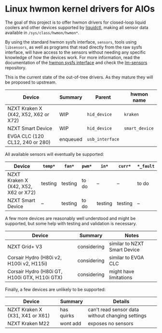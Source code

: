 #  Linux hwmon kernel drivers for AIOs

The goal of this project is to offer hwmon drivers for closed-loop liquid
coolers and other devices supported by [liquidctl], making all sensor data
available in `/sys/class/hwmon/hwmon*`.

By using the standard hwmon sysfs interface, `sensors`, tools using
`libsensors`, as well as programs that read directly from the raw sysfs
interface, will have access to the sensors without needing any specific
knowledge of how the devices work.  For more information, read the
documentation of the [hwmon sysfs interface] and check the [lm-sensors]
repository.

This is the current state of the out-of-tree drivers.  As they mature they will
be proposed to upstream.

| Device | Summary | Parent | hwmon name |
| --- | --- | --- | --- |
| NZXT Kraken X (X42, X52, X62 or X72) | WIP | `hid_device` | `kraken` |
| NZXT Smart Device | WIP | `hid_device` | `smart_device` |
| EVGA CLC (120 CL12, 240 or 280) | enqueued | `usb_interface` ||

All available sensors will eventually be supported:

| Device | `temp*` | `fan*` | `pwm*` | `in*` | `curr*` | `*_fault` |
| --- | --- | --- | --- | --- | --- | --- |
| NZXT Kraken X (X42, X52, X62 or X72) | testing | testing | to do | – | – | to do |
| NZXT Smart Device | – | testing | to do | testing | testing | – |

A few more devices are reasonably well understood and might be supported,
but some help with testing and validation is necessary.

| Device | Summary | Notes |
| --- | --- | --- |
| NZXT Grid+ V3 | considering | similar to NZXT Smart Device |
| Corsair Hydro (H80i v2, H100i v2, H115i) | considering | similar to EVGA CLC |
| Corsair Hydro (H80i GT, H100i GTX, H110i GTX) | considering | might have limitations |

Finally, a few devices are unlikely to be supported:

| Device | Summary | Details |
| --- | --- | --- |
| NZXT Kraken X (X31, X41 or X61) | has quirks | can't read sensor data without changing settings |
| NZXT Kraken M22 | wont add | exposes no sensors |

[liquidctl]: https://github.com/jonasmalacofilho/liquidctl
[hwmon sysfs interface]: https://www.kernel.org/doc/Documentation/hwmon/sysfs-interface
[lm-sensors]: https://github.com/lm-sensors/lm-sensors

